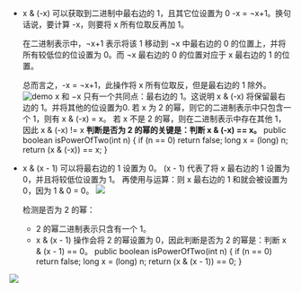 - x & (-x) 可以获取到二进制中最右边的 1，且其它位设置为 0
  -x = ¬x+1。换句话说，要计算 -x，则要将 x 所有位取反再加 1。

  在二进制表示中，¬x+1 表示将该 1 移动到 ¬x 中最右边的 0 的位置上，并将所有较低位的位设置为 0。而 ¬x 最右边的 0 的位置对应于 x 最右边的 1 的位置。
  
  总而言之，-x = ¬x+1，此操作将 x 所有位取反，但是最右边的 1 除外。
  ![demo](https://pic.leetcode-cn.com/7e75ee7058fc41c71ee811dc76c885b1b7f46088fe947aede0cf64b44ff676be-file_1578972895656)
  x 和 −x 只有一个共同点：最右边的 1。这说明 x & (-x) 将保留最右边的 1。并将其他的位设置为0.
  若 x 为 2 的幂，则它的二进制表示中只包含一个 1，则有 x & (-x) = x。
  若 x 不是 2 的幂，则在二进制表示中存在其他 1，因此 x & (-x) != x
  **判断是否为 2 的幂的关键是：判断 x & (-x) == x。**
    public boolean isPowerOfTwo(int n) {
    if (n == 0) return false;
    long x = (long) n;
    return (x & (-x)) == x;
  }

- x & (x - 1) 可以将最右边的 1 设置为 0。
  (x - 1) 代表了将 x 最右边的 1 设置为 0，并且将较低位设置为 1。
  再使用与运算：则 x 最右边的 1 和就会被设置为 0，因为 1 & 0 = 0。
  ![](https://pic.leetcode-cn.com/8fe0c4643af3bc40317c127a5d45ab181f2dbbc18b7e9457d24db2a1b579e87f-file_1578972895649)
  
  检测是否为 2 的幂：
  - 2 的幂二进制表示只含有一个 1。
  - x & (x - 1) 操作会将 2 的幂设置为 0，因此判断是否为 2 的幂是：判断 x & (x - 1) == 0。
    public boolean isPowerOfTwo(int n) {
    if (n == 0) return false;
    long x = (long) n;
    return (x & (x - 1)) == 0;
  }

![](images/2020-11-03-10-33-06.png)
